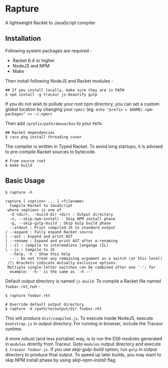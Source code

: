 # Rapture

A lightweight Racket to JavaScript compiler

## Installation

Following system packages are required -

- Racket 6.4 or higher
- NodeJS and NPM
- Make

Then install following NodeJS and Racket modules -

    ## If you install locally, make sure they are in PATH
    $ npm install -g traceur js-beautify gulp

If you do not wish to pollute your root npm directory, you can set a
custom global location by changing your `npmrc` (eg. 
`echo "prefix = $HOME/.npm-packages" >> ~/.npmrc`

Then add `/prefix/path/above/bin` to your `PATH`.

    ## Racket dependencies
    $ raco pkg install threading cover

The compiler is written in Typed Racket. To avoid long startups, it is
advised to pre-compile Racket sources to bytecode.

    # From source root
    $ make build

## Basic Usage

    $ rapture -h

    rapture [ <option> ... ] <filename>
      Compile Racket to JavaScript
     where <option> is one of
      -d <dir>, --build-dir <dir> : Output directory
      -n, --skip-npm-install : Skip NPM install phase
      -g, --skip-gulp-build : Skip Gulp build phase
      --stdout : Print compiled JS to standard output
    / --expand : Fully expand Racket source
    | --ast : Expand and print AST
    | --rename : Expand and print AST after α-renaming
    | --il : Compile to intermediate langauge (IL)
    \ --js : Compile to JS
      --help, -h : Show this help
      -- : Do not treat any remaining argument as a switch (at this level)
     /|\ Brackets indicate mutually exclusive options.
     Multiple single-letter switches can be combined after one `-'; for
      example: `-h-' is the same as `-h --'

Default output directory is named `js-build`. To compile a Racket file
named `foobar.rkt`, run -

    $ rapture foobar.rkt

    # Override default output directory
    $ rapture -d /path/to/output/dir foobar.rkt
    
This will produce `dist/compiled.js`. To execute inside NodeJS, execute
`bootstrap.js` in output directory. For running in browser, include the Traceur
runtime.

A more robust (and less portable) way, is to run the ES6 modules generated in
`modules` directly from Traceur. Goto `modules` output directory and execute
`$ traceur foobar.js`. If you use _skip-gulp-build_ option, run `gulp` in
output directory to produce final output. To speed up later builds, you may
want to skip NPM install phase by using _skip-npm-install_ flag.
